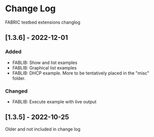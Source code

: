 # Change Log

FABRIC testbed extensions changlog

##  [1.3.6] - 2022-12-01

 
### Added
- FABLIB:  Show and list examples
- FABLIB:  Graphical list examples
- FABLIB:  DHCP example. More to be tentatively placed in the "misc" folder.
 
### Changed
 
- FABLIB:  Execute example with live output



 
 
 
## [1.3.5] - 2022-10-25
  
Older and not included in change log
